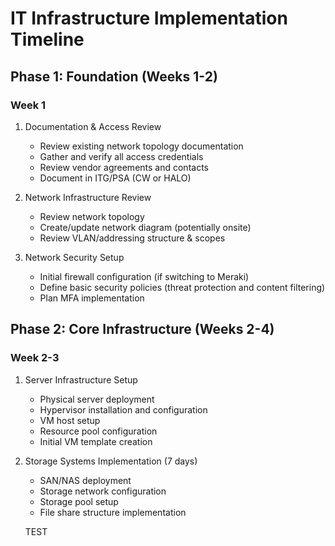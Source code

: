 # IT Infrastructure Implementation Timeline

## Phase 1: Foundation (Weeks 1-2)

### Week 1
1. Documentation & Access Review
   - Review existing network topology documentation
   - Gather and verify all access credentials
   - Review vendor agreements and contacts 
   - Document in ITG/PSA (CW or HALO)

2. Network Infrastructure Review 
   - Review network topology 
   - Create/update network diagram (potentially onsite)
   - Review VLAN/addressing structure & scopes

3. Network Security Setup 
   - Initial firewall configuration (if switching to Meraki)
   - Define basic security policies (threat protection and content filtering)
   - Plan MFA implementation

## Phase 2: Core Infrastructure (Weeks 2-4)

### Week 2-3
1. Server Infrastructure Setup
   - Physical server deployment
   - Hypervisor installation and configuration
   - VM host setup
   - Resource pool configuration
   - Initial VM template creation

2. Storage Systems Implementation (7 days)
   - SAN/NAS deployment
   - Storage network configuration
   - Storage pool setup
   - File share structure implementation
   
   TEST